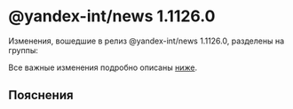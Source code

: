 # @yandex-int/news 1.1126.0

<!-- ЧЕЛОВЕЧЕСКОЕ ВСТУПЛЕНИЕ -->

Изменения, вошедшие в релиз @yandex-int/news 1.1126.0, разделены на группы:

Все важные изменения подробно описаны [ниже](#Пояснения).

## Пояснения

